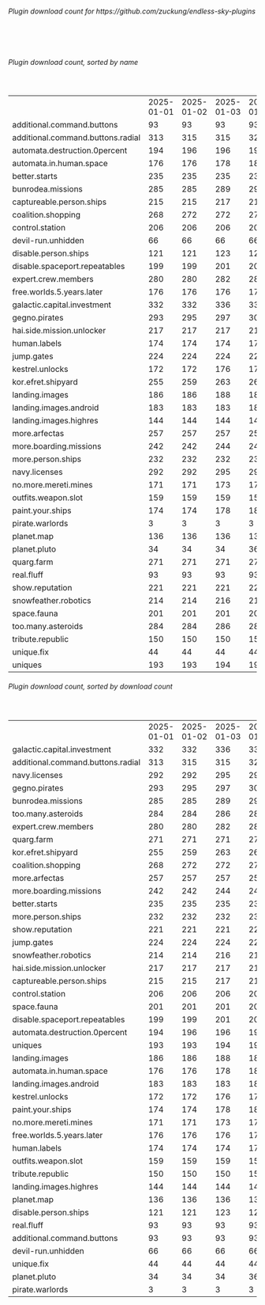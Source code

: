 <h6>Plugin download count for https://github.com/zuckung/endless-sky-plugins</h6><br>
<br>
<h6>Plugin download count, sorted by name</h6><sub><sup><br>
<table>
	<tr>
		<td></td>
		<td>2025-01-01</td>
		<td>2025-01-02</td>
		<td>2025-01-03</td>
		<td>2025-01-04</td>
		<td>2025-01-05</td>
		<td>2025-01-06</td>
		<td>2025-01-07</td>
		<td>today +</td>
	</tr>
	<tr>
		<td>additional.command.buttons</td>
		<td>93</td>
		<td>93</td>
		<td>93</td>
		<td>93</td>
		<td>93</td>
		<td>93</td>
		<td>93</td>
		<td></td>
	</tr>
	<tr>
		<td>additional.command.buttons.radial</td>
		<td>313</td>
		<td>315</td>
		<td>315</td>
		<td>322</td>
		<td>322</td>
		<td>322</td>
		<td>322</td>
		<td></td>
	</tr>
	<tr>
		<td>automata.destruction.0percent</td>
		<td>194</td>
		<td>196</td>
		<td>196</td>
		<td>198</td>
		<td>198</td>
		<td>200</td>
		<td>201</td>
		<td>+ 1</td>
	</tr>
	<tr>
		<td>automata.in.human.space</td>
		<td>176</td>
		<td>176</td>
		<td>178</td>
		<td>182</td>
		<td>182</td>
		<td>187</td>
		<td>187</td>
		<td></td>
	</tr>
	<tr>
		<td>better.starts</td>
		<td>235</td>
		<td>235</td>
		<td>235</td>
		<td>239</td>
		<td>239</td>
		<td>239</td>
		<td>239</td>
		<td></td>
	</tr>
	<tr>
		<td>bunrodea.missions</td>
		<td>285</td>
		<td>285</td>
		<td>289</td>
		<td>293</td>
		<td>295</td>
		<td>295</td>
		<td>296</td>
		<td>+ 1</td>
	</tr>
	<tr>
		<td>captureable.person.ships</td>
		<td>215</td>
		<td>215</td>
		<td>217</td>
		<td>217</td>
		<td>217</td>
		<td>217</td>
		<td>219</td>
		<td>+ 2</td>
	</tr>
	<tr>
		<td>coalition.shopping</td>
		<td>268</td>
		<td>272</td>
		<td>272</td>
		<td>272</td>
		<td>272</td>
		<td>272</td>
		<td>273</td>
		<td>+ 1</td>
	</tr>
	<tr>
		<td>control.station</td>
		<td>206</td>
		<td>206</td>
		<td>206</td>
		<td>208</td>
		<td>208</td>
		<td>208</td>
		<td>208</td>
		<td></td>
	</tr>
	<tr>
		<td>devil-run.unhidden</td>
		<td>66</td>
		<td>66</td>
		<td>66</td>
		<td>66</td>
		<td>66</td>
		<td>66</td>
		<td>66</td>
		<td></td>
	</tr>
	<tr>
		<td>disable.person.ships</td>
		<td>121</td>
		<td>121</td>
		<td>123</td>
		<td>123</td>
		<td>123</td>
		<td>123</td>
		<td>123</td>
		<td></td>
	</tr>
	<tr>
		<td>disable.spaceport.repeatables</td>
		<td>199</td>
		<td>199</td>
		<td>201</td>
		<td>201</td>
		<td>201</td>
		<td>201</td>
		<td>201</td>
		<td></td>
	</tr>
	<tr>
		<td>expert.crew.members</td>
		<td>280</td>
		<td>280</td>
		<td>282</td>
		<td>284</td>
		<td>284</td>
		<td>284</td>
		<td>287</td>
		<td>+ 3</td>
	</tr>
	<tr>
		<td>free.worlds.5.years.later</td>
		<td>176</td>
		<td>176</td>
		<td>176</td>
		<td>176</td>
		<td>176</td>
		<td>176</td>
		<td>176</td>
		<td></td>
	</tr>
	<tr>
		<td>galactic.capital.investment</td>
		<td>332</td>
		<td>332</td>
		<td>336</td>
		<td>336</td>
		<td>337</td>
		<td>341</td>
		<td>341</td>
		<td></td>
	</tr>
	<tr>
		<td>gegno.pirates</td>
		<td>293</td>
		<td>295</td>
		<td>297</td>
		<td>301</td>
		<td>301</td>
		<td>301</td>
		<td>302</td>
		<td>+ 1</td>
	</tr>
	<tr>
		<td>hai.side.mission.unlocker</td>
		<td>217</td>
		<td>217</td>
		<td>217</td>
		<td>219</td>
		<td>219</td>
		<td>219</td>
		<td>219</td>
		<td></td>
	</tr>
	<tr>
		<td>human.labels</td>
		<td>174</td>
		<td>174</td>
		<td>174</td>
		<td>174</td>
		<td>174</td>
		<td>175</td>
		<td>175</td>
		<td></td>
	</tr>
	<tr>
		<td>jump.gates</td>
		<td>224</td>
		<td>224</td>
		<td>224</td>
		<td>226</td>
		<td>226</td>
		<td>226</td>
		<td>226</td>
		<td></td>
	</tr>
	<tr>
		<td>kestrel.unlocks</td>
		<td>172</td>
		<td>172</td>
		<td>176</td>
		<td>178</td>
		<td>178</td>
		<td>183</td>
		<td>183</td>
		<td></td>
	</tr>
	<tr>
		<td>kor.efret.shipyard</td>
		<td>255</td>
		<td>259</td>
		<td>263</td>
		<td>269</td>
		<td>269</td>
		<td>273</td>
		<td>273</td>
		<td></td>
	</tr>
	<tr>
		<td>landing.images</td>
		<td>186</td>
		<td>186</td>
		<td>188</td>
		<td>188</td>
		<td>190</td>
		<td>190</td>
		<td>192</td>
		<td>+ 2</td>
	</tr>
	<tr>
		<td>landing.images.android</td>
		<td>183</td>
		<td>183</td>
		<td>183</td>
		<td>185</td>
		<td>185</td>
		<td>185</td>
		<td>185</td>
		<td></td>
	</tr>
	<tr>
		<td>landing.images.highres</td>
		<td>144</td>
		<td>144</td>
		<td>144</td>
		<td>144</td>
		<td>144</td>
		<td>144</td>
		<td>144</td>
		<td></td>
	</tr>
	<tr>
		<td>more.arfectas</td>
		<td>257</td>
		<td>257</td>
		<td>257</td>
		<td>259</td>
		<td>259</td>
		<td>259</td>
		<td>259</td>
		<td></td>
	</tr>
	<tr>
		<td>more.boarding.missions</td>
		<td>242</td>
		<td>242</td>
		<td>244</td>
		<td>244</td>
		<td>244</td>
		<td>244</td>
		<td>244</td>
		<td></td>
	</tr>
	<tr>
		<td>more.person.ships</td>
		<td>232</td>
		<td>232</td>
		<td>232</td>
		<td>235</td>
		<td>235</td>
		<td>235</td>
		<td>235</td>
		<td></td>
	</tr>
	<tr>
		<td>navy.licenses</td>
		<td>292</td>
		<td>292</td>
		<td>295</td>
		<td>299</td>
		<td>299</td>
		<td>301</td>
		<td>302</td>
		<td>+ 1</td>
	</tr>
	<tr>
		<td>no.more.mereti.mines</td>
		<td>171</td>
		<td>171</td>
		<td>173</td>
		<td>173</td>
		<td>173</td>
		<td>177</td>
		<td>177</td>
		<td></td>
	</tr>
	<tr>
		<td>outfits.weapon.slot</td>
		<td>159</td>
		<td>159</td>
		<td>159</td>
		<td>159</td>
		<td>159</td>
		<td>160</td>
		<td>160</td>
		<td></td>
	</tr>
	<tr>
		<td>paint.your.ships</td>
		<td>174</td>
		<td>174</td>
		<td>178</td>
		<td>180</td>
		<td>180</td>
		<td>180</td>
		<td>180</td>
		<td></td>
	</tr>
	<tr>
		<td>pirate.warlords</td>
		<td>3</td>
		<td>3</td>
		<td>3</td>
		<td>3</td>
		<td>3</td>
		<td>3</td>
		<td>3</td>
		<td></td>
	</tr>
	<tr>
		<td>planet.map</td>
		<td>136</td>
		<td>136</td>
		<td>136</td>
		<td>138</td>
		<td>142</td>
		<td>142</td>
		<td>142</td>
		<td></td>
	</tr>
	<tr>
		<td>planet.pluto</td>
		<td>34</td>
		<td>34</td>
		<td>34</td>
		<td>36</td>
		<td>36</td>
		<td>36</td>
		<td>36</td>
		<td></td>
	</tr>
	<tr>
		<td>quarg.farm</td>
		<td>271</td>
		<td>271</td>
		<td>271</td>
		<td>275</td>
		<td>275</td>
		<td>275</td>
		<td>275</td>
		<td></td>
	</tr>
	<tr>
		<td>real.fluff</td>
		<td>93</td>
		<td>93</td>
		<td>93</td>
		<td>93</td>
		<td>93</td>
		<td>93</td>
		<td>93</td>
		<td></td>
	</tr>
	<tr>
		<td>show.reputation</td>
		<td>221</td>
		<td>221</td>
		<td>221</td>
		<td>226</td>
		<td>230</td>
		<td>230</td>
		<td>230</td>
		<td></td>
	</tr>
	<tr>
		<td>snowfeather.robotics</td>
		<td>214</td>
		<td>214</td>
		<td>216</td>
		<td>218</td>
		<td>219</td>
		<td>219</td>
		<td>219</td>
		<td></td>
	</tr>
	<tr>
		<td>space.fauna</td>
		<td>201</td>
		<td>201</td>
		<td>201</td>
		<td>203</td>
		<td>203</td>
		<td>203</td>
		<td>203</td>
		<td></td>
	</tr>
	<tr>
		<td>too.many.asteroids</td>
		<td>284</td>
		<td>284</td>
		<td>286</td>
		<td>288</td>
		<td>288</td>
		<td>292</td>
		<td>292</td>
		<td></td>
	</tr>
	<tr>
		<td>tribute.republic</td>
		<td>150</td>
		<td>150</td>
		<td>150</td>
		<td>151</td>
		<td>153</td>
		<td>153</td>
		<td>153</td>
		<td></td>
	</tr>
	<tr>
		<td>unique.fix</td>
		<td>44</td>
		<td>44</td>
		<td>44</td>
		<td>44</td>
		<td>44</td>
		<td>44</td>
		<td>44</td>
		<td></td>
	</tr>
	<tr>
		<td>uniques</td>
		<td>193</td>
		<td>193</td>
		<td>194</td>
		<td>196</td>
		<td>196</td>
		<td>196</td>
		<td>196</td>
		<td></td>
	</tr>
</table>
</sub></sup>
<h6>Plugin download count, sorted by download count</h6><sub><sup><br>
<table>
	<tr>
		<td></td>
		<td>2025-01-01</td>
		<td>2025-01-02</td>
		<td>2025-01-03</td>
		<td>2025-01-04</td>
		<td>2025-01-05</td>
		<td>2025-01-06</td>
		<td>2025-01-07</td>
		<td>today +</td>
	</tr>
	<tr>
		<td>galactic.capital.investment</td>
		<td>332</td>
		<td>332</td>
		<td>336</td>
		<td>336</td>
		<td>337</td>
		<td>341</td>
		<td>341</td>
		<td></td>
	</tr>
	<tr>
		<td>additional.command.buttons.radial</td>
		<td>313</td>
		<td>315</td>
		<td>315</td>
		<td>322</td>
		<td>322</td>
		<td>322</td>
		<td>322</td>
		<td></td>
	</tr>
	<tr>
		<td>navy.licenses</td>
		<td>292</td>
		<td>292</td>
		<td>295</td>
		<td>299</td>
		<td>299</td>
		<td>301</td>
		<td>302</td>
		<td>+ 1</td>
	</tr>
	<tr>
		<td>gegno.pirates</td>
		<td>293</td>
		<td>295</td>
		<td>297</td>
		<td>301</td>
		<td>301</td>
		<td>301</td>
		<td>302</td>
		<td>+ 1</td>
	</tr>
	<tr>
		<td>bunrodea.missions</td>
		<td>285</td>
		<td>285</td>
		<td>289</td>
		<td>293</td>
		<td>295</td>
		<td>295</td>
		<td>296</td>
		<td>+ 1</td>
	</tr>
	<tr>
		<td>too.many.asteroids</td>
		<td>284</td>
		<td>284</td>
		<td>286</td>
		<td>288</td>
		<td>288</td>
		<td>292</td>
		<td>292</td>
		<td></td>
	</tr>
	<tr>
		<td>expert.crew.members</td>
		<td>280</td>
		<td>280</td>
		<td>282</td>
		<td>284</td>
		<td>284</td>
		<td>284</td>
		<td>287</td>
		<td>+ 3</td>
	</tr>
	<tr>
		<td>quarg.farm</td>
		<td>271</td>
		<td>271</td>
		<td>271</td>
		<td>275</td>
		<td>275</td>
		<td>275</td>
		<td>275</td>
		<td></td>
	</tr>
	<tr>
		<td>kor.efret.shipyard</td>
		<td>255</td>
		<td>259</td>
		<td>263</td>
		<td>269</td>
		<td>269</td>
		<td>273</td>
		<td>273</td>
		<td></td>
	</tr>
	<tr>
		<td>coalition.shopping</td>
		<td>268</td>
		<td>272</td>
		<td>272</td>
		<td>272</td>
		<td>272</td>
		<td>272</td>
		<td>273</td>
		<td>+ 1</td>
	</tr>
	<tr>
		<td>more.arfectas</td>
		<td>257</td>
		<td>257</td>
		<td>257</td>
		<td>259</td>
		<td>259</td>
		<td>259</td>
		<td>259</td>
		<td></td>
	</tr>
	<tr>
		<td>more.boarding.missions</td>
		<td>242</td>
		<td>242</td>
		<td>244</td>
		<td>244</td>
		<td>244</td>
		<td>244</td>
		<td>244</td>
		<td></td>
	</tr>
	<tr>
		<td>better.starts</td>
		<td>235</td>
		<td>235</td>
		<td>235</td>
		<td>239</td>
		<td>239</td>
		<td>239</td>
		<td>239</td>
		<td></td>
	</tr>
	<tr>
		<td>more.person.ships</td>
		<td>232</td>
		<td>232</td>
		<td>232</td>
		<td>235</td>
		<td>235</td>
		<td>235</td>
		<td>235</td>
		<td></td>
	</tr>
	<tr>
		<td>show.reputation</td>
		<td>221</td>
		<td>221</td>
		<td>221</td>
		<td>226</td>
		<td>230</td>
		<td>230</td>
		<td>230</td>
		<td></td>
	</tr>
	<tr>
		<td>jump.gates</td>
		<td>224</td>
		<td>224</td>
		<td>224</td>
		<td>226</td>
		<td>226</td>
		<td>226</td>
		<td>226</td>
		<td></td>
	</tr>
	<tr>
		<td>snowfeather.robotics</td>
		<td>214</td>
		<td>214</td>
		<td>216</td>
		<td>218</td>
		<td>219</td>
		<td>219</td>
		<td>219</td>
		<td></td>
	</tr>
	<tr>
		<td>hai.side.mission.unlocker</td>
		<td>217</td>
		<td>217</td>
		<td>217</td>
		<td>219</td>
		<td>219</td>
		<td>219</td>
		<td>219</td>
		<td></td>
	</tr>
	<tr>
		<td>captureable.person.ships</td>
		<td>215</td>
		<td>215</td>
		<td>217</td>
		<td>217</td>
		<td>217</td>
		<td>217</td>
		<td>219</td>
		<td>+ 2</td>
	</tr>
	<tr>
		<td>control.station</td>
		<td>206</td>
		<td>206</td>
		<td>206</td>
		<td>208</td>
		<td>208</td>
		<td>208</td>
		<td>208</td>
		<td></td>
	</tr>
	<tr>
		<td>space.fauna</td>
		<td>201</td>
		<td>201</td>
		<td>201</td>
		<td>203</td>
		<td>203</td>
		<td>203</td>
		<td>203</td>
		<td></td>
	</tr>
	<tr>
		<td>disable.spaceport.repeatables</td>
		<td>199</td>
		<td>199</td>
		<td>201</td>
		<td>201</td>
		<td>201</td>
		<td>201</td>
		<td>201</td>
		<td></td>
	</tr>
	<tr>
		<td>automata.destruction.0percent</td>
		<td>194</td>
		<td>196</td>
		<td>196</td>
		<td>198</td>
		<td>198</td>
		<td>200</td>
		<td>201</td>
		<td>+ 1</td>
	</tr>
	<tr>
		<td>uniques</td>
		<td>193</td>
		<td>193</td>
		<td>194</td>
		<td>196</td>
		<td>196</td>
		<td>196</td>
		<td>196</td>
		<td></td>
	</tr>
	<tr>
		<td>landing.images</td>
		<td>186</td>
		<td>186</td>
		<td>188</td>
		<td>188</td>
		<td>190</td>
		<td>190</td>
		<td>192</td>
		<td>+ 2</td>
	</tr>
	<tr>
		<td>automata.in.human.space</td>
		<td>176</td>
		<td>176</td>
		<td>178</td>
		<td>182</td>
		<td>182</td>
		<td>187</td>
		<td>187</td>
		<td></td>
	</tr>
	<tr>
		<td>landing.images.android</td>
		<td>183</td>
		<td>183</td>
		<td>183</td>
		<td>185</td>
		<td>185</td>
		<td>185</td>
		<td>185</td>
		<td></td>
	</tr>
	<tr>
		<td>kestrel.unlocks</td>
		<td>172</td>
		<td>172</td>
		<td>176</td>
		<td>178</td>
		<td>178</td>
		<td>183</td>
		<td>183</td>
		<td></td>
	</tr>
	<tr>
		<td>paint.your.ships</td>
		<td>174</td>
		<td>174</td>
		<td>178</td>
		<td>180</td>
		<td>180</td>
		<td>180</td>
		<td>180</td>
		<td></td>
	</tr>
	<tr>
		<td>no.more.mereti.mines</td>
		<td>171</td>
		<td>171</td>
		<td>173</td>
		<td>173</td>
		<td>173</td>
		<td>177</td>
		<td>177</td>
		<td></td>
	</tr>
	<tr>
		<td>free.worlds.5.years.later</td>
		<td>176</td>
		<td>176</td>
		<td>176</td>
		<td>176</td>
		<td>176</td>
		<td>176</td>
		<td>176</td>
		<td></td>
	</tr>
	<tr>
		<td>human.labels</td>
		<td>174</td>
		<td>174</td>
		<td>174</td>
		<td>174</td>
		<td>174</td>
		<td>175</td>
		<td>175</td>
		<td></td>
	</tr>
	<tr>
		<td>outfits.weapon.slot</td>
		<td>159</td>
		<td>159</td>
		<td>159</td>
		<td>159</td>
		<td>159</td>
		<td>160</td>
		<td>160</td>
		<td></td>
	</tr>
	<tr>
		<td>tribute.republic</td>
		<td>150</td>
		<td>150</td>
		<td>150</td>
		<td>151</td>
		<td>153</td>
		<td>153</td>
		<td>153</td>
		<td></td>
	</tr>
	<tr>
		<td>landing.images.highres</td>
		<td>144</td>
		<td>144</td>
		<td>144</td>
		<td>144</td>
		<td>144</td>
		<td>144</td>
		<td>144</td>
		<td></td>
	</tr>
	<tr>
		<td>planet.map</td>
		<td>136</td>
		<td>136</td>
		<td>136</td>
		<td>138</td>
		<td>142</td>
		<td>142</td>
		<td>142</td>
		<td></td>
	</tr>
	<tr>
		<td>disable.person.ships</td>
		<td>121</td>
		<td>121</td>
		<td>123</td>
		<td>123</td>
		<td>123</td>
		<td>123</td>
		<td>123</td>
		<td></td>
	</tr>
	<tr>
		<td>real.fluff</td>
		<td>93</td>
		<td>93</td>
		<td>93</td>
		<td>93</td>
		<td>93</td>
		<td>93</td>
		<td>93</td>
		<td></td>
	</tr>
	<tr>
		<td>additional.command.buttons</td>
		<td>93</td>
		<td>93</td>
		<td>93</td>
		<td>93</td>
		<td>93</td>
		<td>93</td>
		<td>93</td>
		<td></td>
	</tr>
	<tr>
		<td>devil-run.unhidden</td>
		<td>66</td>
		<td>66</td>
		<td>66</td>
		<td>66</td>
		<td>66</td>
		<td>66</td>
		<td>66</td>
		<td></td>
	</tr>
	<tr>
		<td>unique.fix</td>
		<td>44</td>
		<td>44</td>
		<td>44</td>
		<td>44</td>
		<td>44</td>
		<td>44</td>
		<td>44</td>
		<td></td>
	</tr>
	<tr>
		<td>planet.pluto</td>
		<td>34</td>
		<td>34</td>
		<td>34</td>
		<td>36</td>
		<td>36</td>
		<td>36</td>
		<td>36</td>
		<td></td>
	</tr>
	<tr>
		<td>pirate.warlords</td>
		<td>3</td>
		<td>3</td>
		<td>3</td>
		<td>3</td>
		<td>3</td>
		<td>3</td>
		<td>3</td>
		<td></td>
	</tr>
</table>
</sub></sup>
